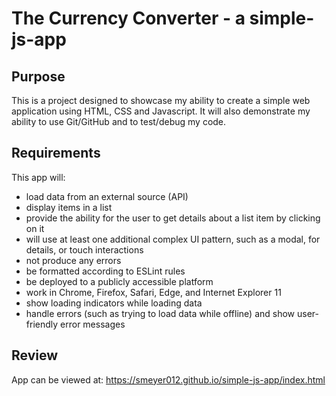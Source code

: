 # The Currency Converter - a simple-js-app

## Purpose

This is a project designed to showcase my ability to create a simple web application using HTML, CSS and Javascript. It will also demonstrate my ability to use Git/GitHub and to test/debug my code.

## Requirements

This app will:
- load data from an external source (API)
- display items in a list
- provide the ability for the user to get details about a list item by clicking on it
- will use at least one additional complex UI pattern, such as a modal, for details, or touch interactions
- not produce any errors
- be formatted according to ESLint rules
- be deployed to a publicly accessible platform
- work in Chrome, Firefox, Safari, Edge, and Internet Explorer 11
- show loading indicators while loading data
- handle errors (such as trying to load data while offline) and show user-friendly error messages

## Review

App can be viewed at: https://smeyer012.github.io/simple-js-app/index.html
